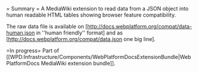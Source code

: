 = Summary =
A MediaWiki extension to read data from a JSON object into human readable HTML tables showing browser feature compatibility.

The raw data file is available on [http://docs.webplatform.org/compat/data-human.json in ''human friendly'' format] and as [http://docs.webplatform.org/compat/data.json one big line].

=In progress=
Part of [[WPD:Infrastructure/Components/WebPlatformDocsExtensionBundle|WebPlatformDocs MediaWiki extension bundle]].